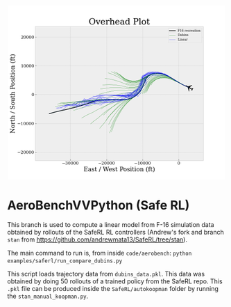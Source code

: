 ﻿<p align="center"> <img src="overhead_0.png" width="500"/> </p>

# AeroBenchVVPython (Safe RL)

This branch is used to compute a linear model from F-16 simulation data obtained by rollouts of the SafeRL RL controllers (Andrew's fork and branch `stan` from https://github.com/andrewmata13/SafeRL/tree/stan).

The main command to run is, from inside `code/aerobench`: `python examples/saferl/run_compare_dubins.py`

This script loads trajectory data from `dubins_data.pkl`. This data was obtained by doing 50 rollouts of a trained policy from the SafeRL repo. This `.pkl` file can be produced inside the `SafeRL/autokoopman` folder by running the `stan_manual_koopman.py`.

